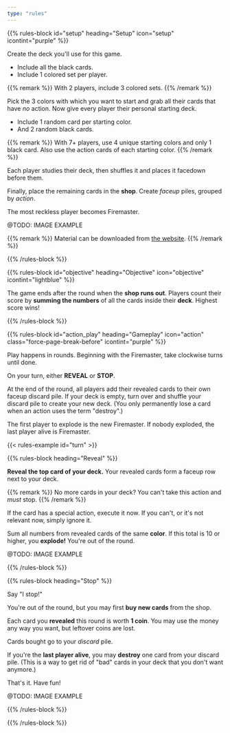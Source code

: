 ```yaml
---
type: "rules"
---
```


{{% rules-block id="setup" heading="Setup" icon="setup" icontint="purple" %}}

Create the deck you'll use for this game.
* Include all the black cards.
* Include 1 colored set per player. 

{{% remark %}}
With 2 players, include 3 colored sets.
{{% /remark %}}

Pick the 3 colors with which you want to start and grab all their cards that have _no_ action. Now give every player their personal starting deck.
* Include 1 random card per starting color.
* And 2 random black cards.

{{% remark %}}
With 7+ players, use 4 unique starting colors and only 1 black card. Also use the action cards of each starting color.
{{% /remark %}}

Each player studies their deck, then shuffles it and places it facedown before them.

Finally, place the remaining cards in the **shop**. Create _faceup_ piles, grouped by _action_.

The most reckless player becomes Firemaster.

@TODO: IMAGE EXAMPLE

{{% remark %}}
Material can be downloaded from [the website](https://pandaqi.com/firecrackers/).
{{% /remark %}}

{{% /rules-block %}}

{{% rules-block id="objective" heading="Objective" icon="objective" icontint="lightblue" %}}

The game ends after the round when the **shop runs out**. Players count their score by **summing the numbers** of all the cards inside their **deck**. Highest score wins! 

{{% /rules-block %}}

{{% rules-block id="action_play" heading="Gameplay" icon="action" class="force-page-break-before" icontint="purple" %}}

Play happens in rounds. Beginning with the Firemaster, take clockwise turns until done.

On your turn, either **REVEAL** or **STOP**.

At the end of the round, all players add their revealed cards to their own faceup discard pile. If your deck is empty, turn over and shuffle your discard pile to create your new deck. (You only permanently lose a card when an action uses the term "destroy".)

The first player to explode is the new Firemaster. If nobody exploded, the last player alive is Firemaster.

{{< rules-example id="turn" >}}

{{% rules-block heading="Reveal" %}}

**Reveal the top card of your deck.** Your revealed cards form a faceup row next to your deck.

{{% remark %}} 
No more cards in your deck? You can't take this action and _must_ stop.
{{% /remark %}}

If the card has a special action, execute it now. If you can't, or it's not relevant now, simply ignore it.

Sum all numbers from revealed cards of the same **color**. If this total is 10 or higher, you **explode!** You're out of the round.

@TODO: IMAGE EXAMPLE

{{% /rules-block %}}

{{% rules-block heading="Stop" %}}

Say "I stop!" 

You're out of the round, but you may first **buy new cards** from the shop.

Each card you **revealed** this round is worth **1 coin**. You may use the money any way you want, but leftover coins are lost.

Cards bought go to your _discard_ pile.

If you're the **last player alive**, you may **destroy** one card from your discard pile. (This is a way to get rid of "bad" cards in your deck that you don't want anymore.)

That's it. Have fun!

@TODO: IMAGE EXAMPLE

{{% /rules-block %}}

{{% /rules-block %}}